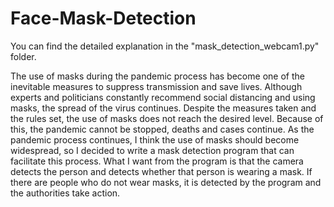 # Face-Mask-Detection

You can find the detailed explanation in the "mask_detection_webcam1.py" folder.

The use of masks during the pandemic process has become one of the inevitable measures to suppress
transmission and save lives. Although experts and politicians constantly recommend social distancing and
using masks, the spread of the virus continues. Despite the measures taken and the rules set, the use of
masks does not reach the desired level. Because of this, the pandemic cannot be stopped, deaths and cases
continue.
As the pandemic process continues, I think the use of masks should become widespread, so I decided to
write a mask detection program that can facilitate this process. What I want from the program is that the
camera detects the person and detects whether that person is wearing a mask. If there are people who do
not wear masks, it is detected by the program and the authorities take action.
